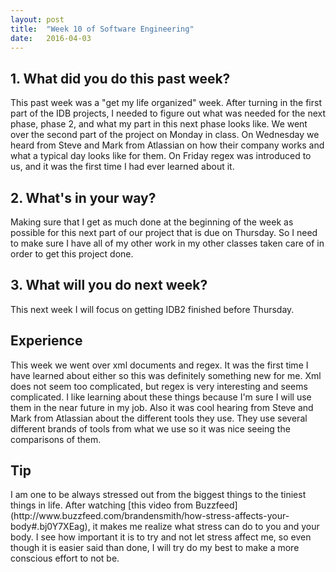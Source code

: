 ```yaml
---
layout: post
title:  "Week 10 of Software Engineering"
date:   2016-04-03
---
```


<h2>1. What did you do this past week?</h2>
This past week was a "get my life organized" week.  After turning in the first part
of the IDB projects, I needed to figure out what was needed for the next phase,
phase 2, and what my part in this next phase looks like.  We went over the
second part of the project on Monday in class.  On Wednesday we heard from Steve
and Mark from Atlassian on how their company works and what a typical day looks
like for them.  On Friday regex was introduced to us, and it was the first time
I had ever learned about it.

<h2>2. What's in your way?</h2>
Making sure that I get as much done at the beginning of the week as possible for
this next part of our project that is due on Thursday. So I need to make sure I
have all of my other work in my other classes taken care of in order to get this
project done.

<h2>3. What will you do next week?</h2>
This next week I will focus on getting IDB2 finished before Thursday.

<h2>Experience</h2>
This week we went over xml documents and regex.  It was the first time I have
learned about either so this was definitely something new for me.  Xml does not
seem too complicated, but regex is very interesting and seems complicated.  I
like learning about these things because I'm sure I will use them in the near
future in my job.  Also it was cool hearing from Steve and Mark from Atlassian
about the different tools they use.  They use several different brands of tools
from what we use so it was nice seeing the comparisons of them.

<h2>Tip</h2>
I am one to be always stressed out from the biggest things to the tiniest things
in life.  After watching [this video from Buzzfeed](http://www.buzzfeed.com/brandensmith/how-stress-affects-your-body#.bj0Y7XEag),
it makes me realize what stress can do to you and your body.  I see how important
it is to try and not let stress affect me, so even though it is easier said than
done, I will try do my best to make a more conscious effort to not be.
